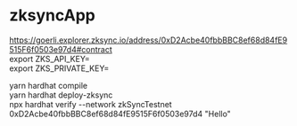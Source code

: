 # zksyncApp
https://goerli.explorer.zksync.io/address/0xD2Acbe40fbbBBC8ef68d84fE9515F6f0503e97d4#contract <br>
export ZKS_API_KEY= <br>
export ZKS_PRIVATE_KEY= <br>

yarn hardhat compile <br>
yarn hardhat deploy-zksync <br>
npx hardhat verify --network zkSyncTestnet 0xD2Acbe40fbbBBC8ef68d84fE9515F6f0503e97d4 "Hello" <br>
